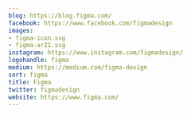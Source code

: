 ```yaml
---
blog: https://blog.figma.com/
facebook: https://www.facebook.com/figmadesign
images:
- figma-icon.svg
- figma-ar21.svg
instagram: https://www.instagram.com/figmadesign/
logohandle: figma
medium: https://medium.com/figma-design
sort: figma
title: Figma
twitter: figmadesign
website: https://www.figma.com/
---
```

